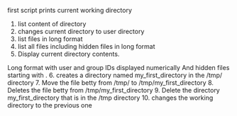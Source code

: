 first script prints current working directory
1. list content of directory
2. changes current directory to user directory
3. list files in long format
4. list all files including hidden files in long format
5. Display current directory contents.

Long format
with user and group IDs displayed numerically
And hidden files starting with .
6. creates a directory named my_first_directory in the /tmp/ directory
7. Move the file betty from /tmp/ to /tmp/my_first_directory
8. Deletes the file betty from  /tmp/my_first_directory
9. Delete the directory my_first_directory that is in the /tmp directory
10. changes the working directory to the previous one

